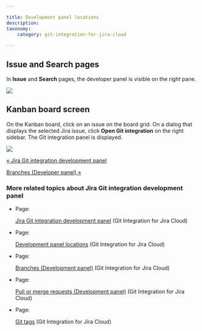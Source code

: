 ```yaml
---

title: Development panel locations
description:
taxonomy:
    category: git-integration-for-jira-cloud

---
```

## Issue and Search pages

In **Issue** and **Search** pages, the developer panel is visible on the right pane.

![](https://bigbrassband.atlassian.net/wiki/download/thumbnails/1923025834/gitcloud-devpanel-locations.png?version=1&modificationDate=1635753019402&cacheVersion=1&api=v2&width=680&height=441)

## Kanban board screen

On the Kanban board, click on an issue on the board grid. On a dialog that displays the selected Jira issue, click **Open Git integration** on the right sidebar. The Git integration panel is displayed.

![](https://bigbrassband.atlassian.net/wiki/download/thumbnails/1923025834/gitcloud-kanban-devpanel-location.png?version=1&modificationDate=1635753982993&cacheVersion=1&api=v2&width=680&height=422)

[« Jira Git integration development panel](/wiki/spaces/GITCLOUD/pages/1923025809/Jira+Git+integration+development+panel)

[Branches (Developer panel) »](/wiki/spaces/GITCLOUD/pages/1923025879)

### More related topics about Jira Git integration development panel

*   Page:

    [Jira Git integration development panel](/wiki/spaces/GITCLOUD/pages/1923025809/Jira+Git+integration+development+panel) (Git Integration for Jira Cloud)

*   Page:

    [Development panel locations](/wiki/spaces/GITCLOUD/pages/1923025834/Development+panel+locations) (Git Integration for Jira Cloud)

*   Page:

    [Branches (Development panel)](/wiki/spaces/GITCLOUD/pages/1923025879) (Git Integration for Jira Cloud)

*   Page:

    [Pull or merge requests (Development panel)](/wiki/spaces/GITCLOUD/pages/1923025925) (Git Integration for Jira Cloud)

*   Page:

    [Git tags](/git-integration-for-jira-cloud/Git-tags) (Git Integration for Jira Cloud)